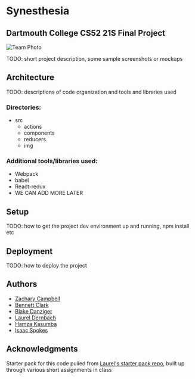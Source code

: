 # Synesthesia
## Dartmouth College CS52 21S Final Project

![Team Photo](https://i.imgur.com/UeHcQE6.png)

TODO: short project description, some sample screenshots or mockups

## Architecture

TODO:  descriptions of code organization and tools and libraries used
### Directories:
* src
    * actions
    * components
    * reducers
    * img

### Additional tools/libraries used:
* Webpack
* babel
* React-redux
* WE CAN ADD MORE LATER
    

## Setup

TODO: how to get the project dev environment up and running, npm install etc

## Deployment

TODO: how to deploy the project

## Authors

* [Zachary Campbell](http://zachcampbell.me)
* [Bennett Clark](https://github.com/bennettc)
* [Blake Danziger](https://github.com/bdanziger3)
* [Laurel Dernbach](http://laureldernbach.me/)
* [Hamza Kasumba](https://github.com/HamzaMusana)
* [Isaac Spokes](https://github.com/isaacspokes)

## Acknowledgments

Starter pack for this code pulled from [Laurel's starter pack repo](https://github.com/dartmouth-cs52-21S/starterpack-laureldernbach), built up through various short assignments in class
